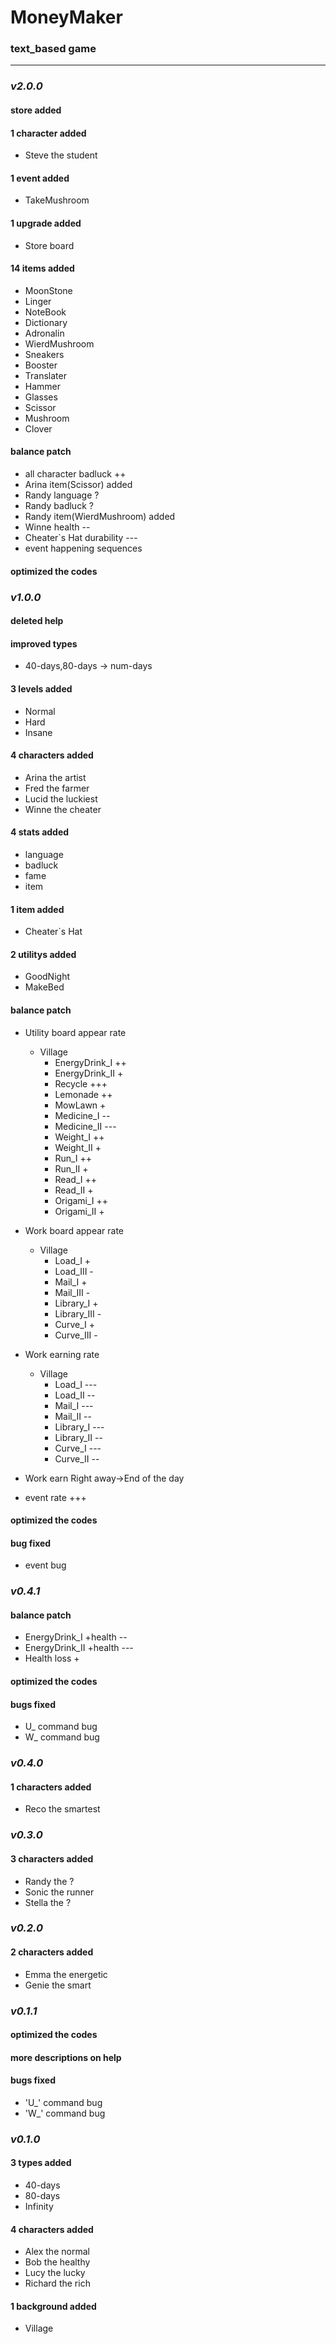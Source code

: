 # MoneyMaker
### text_based game

---
### ***v2.0.0***

#### store added

#### 1 character added
  + Steve the student

#### 1 event added
  + TakeMushroom

#### 1 upgrade added
  + Store board

#### 14 items added
  + MoonStone
  + Linger
  + NoteBook
  + Dictionary
  + Adronalin
  + WierdMushroom
  + Sneakers
  + Booster
  + Translater
  + Hammer
  + Glasses
  + Scissor
  + Mushroom
  + Clover

#### balance patch
  + all character badluck ++
  + Arina item(Scissor) added
  + Randy language ?
  + Randy badluck ?
  + Randy item(WierdMushroom) added
  + Winne health --
  + Cheater`s Hat durability ---
  + event happening sequences

#### optimized the codes

### ***v1.0.0***

#### deleted help

#### improved types
  + 40-days,80-days -> num-days

#### 3 levels added
  + Normal
  + Hard
  + Insane

#### 4 characters added
  + Arina the artist
  + Fred the farmer
  + Lucid the luckiest
  + Winne the cheater

#### 4 stats added
  + language
  + badluck
  + fame
  + item

#### 1 item added
  + Cheater`s Hat

#### 2 utilitys added
  + GoodNight
  + MakeBed

#### balance patch
  + Utility board appear rate
    + Village
      + EnergyDrink_I ++
      + EnergyDrink_II +
      + Recycle +++
      + Lemonade ++
      + MowLawn +
      + Medicine_I --
      + Medicine_II ---
      + Weight_I ++
      + Weight_II +
      + Run_I ++
      + Run_II +
      + Read_I ++
      + Read_II +
      + Origami_I ++
      + Origami_II +

  + Work board appear rate
    + Village
      + Load_I +
      + Load_III -
      + Mail_I +
      + Mail_III -
      + Library_I +
      + Library_III -
      + Curve_I +
      + Curve_III -

  + Work earning rate
    + Village
      +  Load_I ---
      +  Load_II --
      +  Mail_I ---
      +  Mail_II --
      +  Library_I ---
      +  Library_II --
      +  Curve_I ---
      +  Curve_II --
      
  + Work earn  Right away->End of the day
  + event rate +++

#### optimized the codes

#### bug fixed
  + event bug

### ***v0.4.1***
#### balance patch
  + EnergyDrink_I +health --
  + EnergyDrink_II +health ---
  + Health loss +

#### optimized the codes

#### bugs fixed
  + U_ command bug
  + W_ command bug

### ***v0.4.0***
#### 1 characters added
  + Reco the smartest

### ***v0.3.0***
#### 3 characters added
  + Randy the ?
  + Sonic the runner
  + Stella the ?

### ***v0.2.0***
#### 2 characters added
  + Emma the energetic
  + Genie the smart

### ***v0.1.1***
#### optimized the codes

#### more descriptions on help

#### bugs fixed
  + 'U_' command bug
  + 'W_' command bug


### ***v0.1.0***
#### 3 types added
  + 40-days
  + 80-days
  + Infinity

#### 4 characters added
  + Alex the normal
  + Bob the healthy
  + Lucy the lucky
  + Richard the rich

#### 1 background added
  + Village
